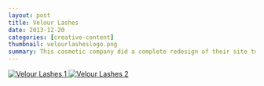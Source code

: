 ```yaml
---
layout: post
title: Velour Lashes
date: 2013-12-20
categories: [creative-content]
thumbnail: velourlasheslogo.png
summary: This cosmetic company did a complete redesign of their site to better reflect the state of their brand. In collaboration with the founder, fresh copy was created for all site pages.
---
```


<a class="zoom" rel="gallery" href="{{ site.url }}/images/VelourPage.png">
  <img alt="Velour Lashes 1" src="{{ site.url }}/images/VelourPage.png"/>
</a>

<a class="zoom" rel="gallery" href="{{ site.url }}/images/Velourpage2.png">
  <img alt="Velour Lashes 2" src="{{ site.url }}/images/Velourpage2.png"/>
</a>

